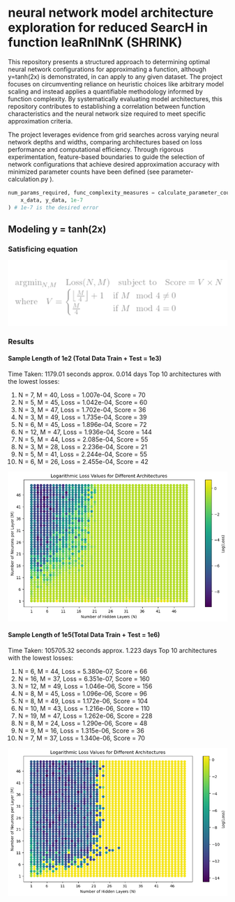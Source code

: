 # neural network model architecture exploration for reduced SearcH in function leaRnINnK (SHRINK)
This repository presents a structured approach to determining optimal neural network configurations for approximating a function, although y=tanh(2x) is demonstrated, in can apply to any given dataset. The project focuses on circumventing reliance on heuristic choices like arbitrary model scaling and instead applies a quantifiable methodology informed by function complexity. By systematically evaluating model architectures, this repository contributes to establishing a correlation between function characteristics and the neural network size required to meet specific approximation criteria.

The project leverages evidence from grid searches across varying neural network depths and widths, comparing architectures based on loss performance and computational efficiency. Through rigorous experimentation, feature-based boundaries to guide the selection of network configurations that achieve desired approximation accuracy with minimized parameter counts have been defined (see parameter-calculation.py ).

``` python
num_params_required, func_complexity_measures = calculate_parameter_count_direct(
    x_data, y_data, 1e-7
) # 1e-7 is the desired error
```

## Modeling y = tanh(2x)
### Satisficing equation
![Satisficing equation](./images/satisficing.png)

### Results
#### Sample Length of 1e2 (Total Data Train + Test = 1e3)
Time Taken: 1179.01 seconds approx. 0.014 days
Top 10 architectures with the lowest losses:

1. N = 7, M = 40, Loss = 1.007e-04, Score = 70
2. N = 5, M = 45, Loss = 1.042e-04, Score = 60
3. N = 3, M = 47, Loss = 1.702e-04, Score = 36
4. N = 3, M = 49, Loss = 1.735e-04, Score = 39
5. N = 6, M = 45, Loss = 1.896e-04, Score = 72
6. N = 12, M = 47, Loss = 1.936e-04, Score = 144
7. N = 5, M = 44, Loss = 2.085e-04, Score = 55
8. N = 3, M = 28, Loss = 2.236e-04, Score = 21
9. N = 5, M = 41, Loss = 2.244e-04, Score = 55
10. N = 6, M = 26, Loss = 2.455e-04, Score = 42

![Grid Search Plot](./images/grid-search-plot-100.png)

#### Sample Length of 1e5(Total Data Train + Test = 1e6)
Time Taken: 105705.32 seconds approx. 1.223 days
Top 10 architectures with the lowest losses:

1. N = 6, M = 44, Loss = 5.380e-07, Score = 66
2. N = 16, M = 37, Loss = 6.351e-07, Score = 160
3. N = 12, M = 49, Loss = 1.046e-06, Score = 156
4. N = 8, M = 45, Loss = 1.096e-06, Score = 96
5. N = 8, M = 49, Loss = 1.172e-06, Score = 104
6. N = 10, M = 43, Loss = 1.216e-06, Score = 110
7. N = 19, M = 47, Loss = 1.262e-06, Score = 228
8. N = 8, M = 24, Loss = 1.290e-06, Score = 48
9. N = 9, M = 16, Loss = 1.315e-06, Score = 36
10. N = 7, M = 37, Loss = 1.340e-06, Score = 70

![Grid Search Plot 10000](./images/grid-search-plot-10000.png)